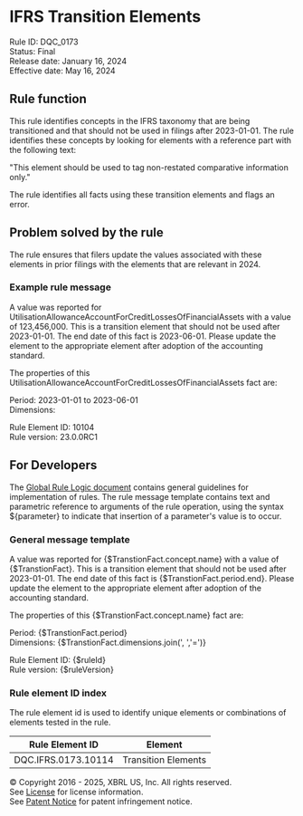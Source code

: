 # IFRS Transition Elements  
Rule ID: DQC_0173  
Status: Final  
Release date: January 16, 2024  
Effective date: May 16, 2024  
  
## Rule function

This rule identifies concepts in the IFRS taxonomy that are being transitioned and that should not be used in filings after 2023-01-01. The rule identifies these concepts by looking for elements with a reference part with the following text:

"This element should be used to tag non-restated comparative information only."

The rule identifies all facts using these transition elements and flags an error.

## Problem solved by the rule  
The rule ensures that filers update the values associated with these elements in prior filings with the elements that are relevant in 2024.    

### Example rule message
A value was reported for UtilisationAllowanceAccountForCreditLossesOfFinancialAssets with a value of 123,456,000.  This is a transition element that should not be used after 2023-01-01. The end date of this fact is 2023-06-01. Please update the element to the appropriate element after adoption of the accounting standard.

The properties of this UtilisationAllowanceAccountForCreditLossesOfFinancialAssets fact are:  

Period: 2023-01-01 to 2023-06-01  
Dimensions:   

Rule Element ID: 10104  
Rule version: 23.0.0RC1 

## For Developers  
The [Global Rule Logic document](https://github.com/DataQualityCommittee/dqc_us_rules/blob/master/docs/GlobalRuleLogic.md) contains general guidelines for implementation of rules. The rule message template contains text and parametric reference to arguments of the rule operation, using the syntax ${parameter} to indicate that insertion of a parameter's value is to occur. 

### General message template
A value was reported for {$TranstionFact.concept.name} with a value of {$TranstionFact}.  This is a transition element that should not be used after 2023-01-01. The end date of this fact is {$TranstionFact.period.end}. Please update the element to the appropriate element after adoption of the accounting standard.

The properties of this {$TranstionFact.concept.name} fact are:  

Period: {$TranstionFact.period}  
Dimensions: {$TranstionFact.dimensions.join(', ','=')}  

Rule Element ID: {$ruleId}  
Rule version: {$ruleVersion}  

### Rule element ID index  
The rule element id is used to identify unique elements or combinations of elements tested in the rule.

|Rule Element ID|Element|
|--- |--- |
| DQC.IFRS.0173.10114 | Transition Elements |

© Copyright 2016 - 2025, XBRL US, Inc. All rights reserved.   
See [License](https://xbrl.us/dqc-license) for license information.  
See [Patent Notice](https://xbrl.us/dqc-patent) for patent infringement notice.  